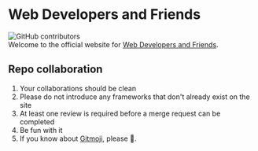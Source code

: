 # Web Developers and Friends
![GitHub contributors](https://img.shields.io/github/contributors/wdnf/wdnf.github.io)  
Welcome to the official website for [Web Developers and Friends](https://www.discord.gg/eTMxcrD).

## Repo collaboration
1. Your collaborations should be clean
2. Please do not introduce any frameworks that don't already exist on the site
3. At least one review is required before a merge request can be completed
4. Be fun with it
5. If you know about [Gitmoji](https://gitmoji.carloscuesta.me/), please :art:.
